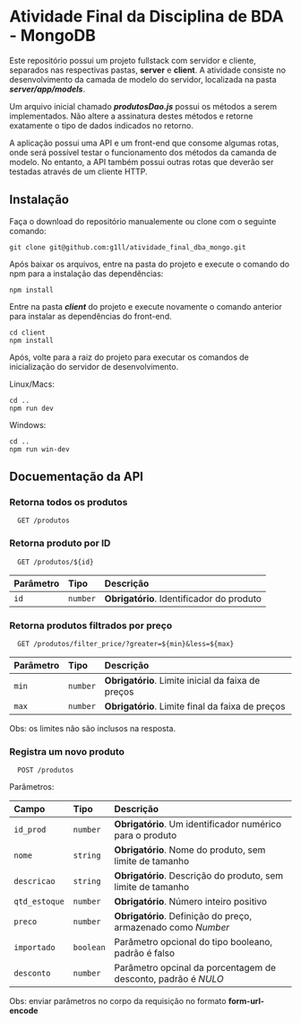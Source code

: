 # Atividade Final da Disciplina de BDA - MongoDB

Este repositório possui um projeto fullstack com servidor e cliente, separados nas respectivas pastas, **server** e **client**. A atividade consiste no desenvolvimento da camada de modelo do servidor, localizada na pasta ***server/app/models***. 

Um arquivo inicial chamado ***produtosDao.js*** possui os métodos a serem implementados. Não altere a assinatura destes métodos e retorne exatamente o tipo de dados indicados no retorno.

A aplicação possui uma API e um front-end que consome algumas rotas, onde será possível testar o funcionamento dos métodos da camanda de modelo. No entanto, a API também possui outras rotas que deverão ser testadas através de um cliente HTTP.

## Instalação

Faça o download do repositório manualemente ou clone com o seguinte comando:

```shell
git clone git@github.com:g1ll/atividade_final_dba_mongo.git
```
Após baixar os arquivos, entre na pasta do projeto e execute o comando do npm para a instalação das dependências:

```shell
npm install
```

Entre na pasta ***client*** do projeto e execute novamente o comando anterior para instalar as dependências do front-end.

```shell
cd client
npm install
```

Após, volte para a raiz do projeto para executar os comandos de inicialização do servidor de desenvolvimento.

Linux/Macs:
```shell
cd ..
npm run dev
```

Windows:
```shell
cd ..
npm run win-dev
```

## Docuementação da API

### Retorna todos os produtos

```http
  GET /produtos
```

### Retorna produto por ID

```http
  GET /produtos/${id}
```

| Parâmetro   | Tipo       | Descrição                                   |
| :---------- | :--------- | :------------------------------------------ |
| `id`       | `number`   | **Obrigatório**. Identificador do produto|

### Retorna produtos filtrados por preço

```http
  GET /produtos/filter_price/?greater=${min}&less=${max}
```

| Parâmetro   | Tipo       | Descrição                                   |
| :---------- | :--------- | :------------------------------------------ |
| `min`       | `number`   | **Obrigatório**. Limite inicial da faixa de preços|
| `max`       | `number`   | **Obrigatório**. Limite final da faixa de preços|
Obs: os limites não são inclusos na resposta.

### Registra um novo produto

```http
  POST /produtos
```
Parâmetros:

| Campo   | Tipo       | Descrição                                   |
| :---------- | :--------- | :------------------------------------------ |
| `id_prod`| `number`   | **Obrigatório**. Um identificador numérico para o produto|
| `nome`| `string`   | **Obrigatório**. Nome do produto, sem limite de tamanho|
| `descricao`| `string`   | **Obrigatório**. Descrição do produto, sem limite de tamanho |
| `qtd_estoque`| `number`   | **Obrigatório**. Número inteiro positivo|
| `preco`| `number`   | **Obrigatório**. Definição do preço, armazenado como *Number*|
| `importado`| `boolean`   | Parâmetro opcional do tipo booleano, padrão é falso|
| `desconto`| `number`   |  Parâmetro opcinal da porcentagem de desconto, padrão é *NULO*|
Obs: enviar parâmetros no corpo da requisição no formato **form-url-encode**